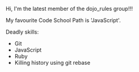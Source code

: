 Hi, I'm the latest member of the dojo_rules group!!!

My favourite Code School Path is 'JavaScript'.

Deadly skills:
* Git
* JavaScript
* Ruby
* Killing history using git rebase